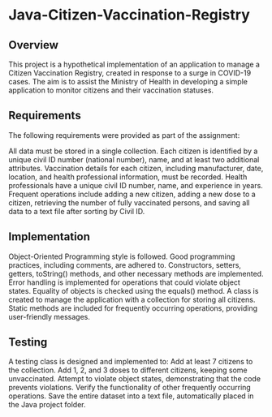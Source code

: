# Java-Citizen-Vaccination-Registry
## Overview
This project is a hypothetical implementation of an application to manage a Citizen Vaccination Registry, created in response to a surge in COVID-19 cases. The aim is to assist the Ministry of Health in developing a simple application to monitor citizens and their vaccination statuses.

## Requirements
The following requirements were provided as part of the assignment:

All data must be stored in a single collection.
Each citizen is identified by a unique civil ID number (national number), name, and at least two additional attributes.
Vaccination details for each citizen, including manufacturer, date, location, and health professional information, must be recorded.
Health professionals have a unique civil ID number, name, and experience in years.
Frequent operations include adding a new citizen, adding a new dose to a citizen, retrieving the number of fully vaccinated persons, and saving all data to a text file after sorting by Civil ID.
## Implementation
Object-Oriented Programming style is followed.
Good programming practices, including comments, are adhered to.
Constructors, setters, getters, toString() methods, and other necessary methods are implemented.
Error handling is implemented for operations that could violate object states.
Equality of objects is checked using the equals() method.
A class is created to manage the application with a collection for storing all citizens.
Static methods are included for frequently occurring operations, providing user-friendly messages.
## Testing
A testing class is designed and implemented to:
Add at least 7 citizens to the collection.
Add 1, 2, and 3 doses to different citizens, keeping some unvaccinated.
Attempt to violate object states, demonstrating that the code prevents violations.
Verify the functionality of other frequently occurring operations.
Save the entire dataset into a text file, automatically placed in the Java project folder.
